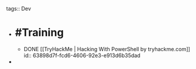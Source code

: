 tags:: Dev

- # #Training
	- DONE [[TryHackMe | Hacking With PowerShell by tryhackme.com]]
	  id:: 63898d7f-fcd6-4606-92e3-e913d6b35dad
-